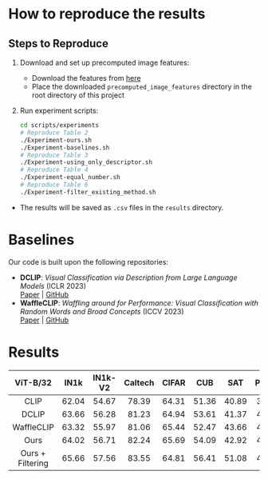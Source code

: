 # How to reproduce the results

## Steps to Reproduce
1. Download and set up precomputed image features:
   - Download the features from [here](https://huggingface.co/hk1ee/Comparative-CLIP/tree/main)
   - Place the downloaded `precomputed_image_features` directory in the root directory of this project

2. Run experiment scripts:
   ```bash
   cd scripts/experiments
   # Reproduce Table 2
   ./Experiment-ours.sh
   ./Experiment-baselines.sh
   # Reproduce Table 3
   ./Experiment-using_only_descriptor.sh
   # Reproduce Table 4
   ./Experiment-equal_number.sh
   # Reproduce Table 6
   ./Experiment-filter_existing_method.sh
   ```

- The results will be saved as `.csv` files in the `results` directory.

# Baselines
Our code is built upon the following repositories:
- **DCLIP**: *Visual Classification via Description from Large Language Models* (ICLR 2023)  
  [Paper](https://openreview.net/references/pdf?id=MKWeXr89SU) | [GitHub](https://github.com/sachit-menon/classify_by_description_release)
- **WaffleCLIP**: *Waffling around for Performance: Visual Classification with Random Words and Broad Concepts* (ICCV 2023)  
  [Paper](https://arxiv.org/pdf/2306.07282.pdf) | [GitHub](https://github.com/ExplainableML/WaffleCLIP?tab=readme-ov-file)

# Results

|     ViT-B/32     |  IN1k | IN1k-V2 | Caltech | CIFAR |  CUB  |  SAT  | Places |  Food |  Pets |  DTD  | Flowers | Aircraft |  Cars |  Avg  |
|:----------------:|:-----:|:-------:|:-------:|:-----:|:-----:|:-----:|:------:|:-----:|:-----:|:-----:|:-------:|:--------:|:-----:|:-----:|
| CLIP             | 62.04 |  54.67  |  78.39  | 64.31 | 51.36 | 40.89 |  39.11 | 82.57 | 85.04 | 43.19 |  62.97  |   24.96  | 58.62 | 57.55 |
| DCLIP            | 63.66 |  56.28  |  81.23  | 64.94 | 53.61 | 41.37 |  41.64 | 83.06 | 85.25 | 44.26 |  66.63  |   26.67  | 59.08 | 59.05 |
| WaffleCLIP       | 63.32 |  55.97  |  81.06  | 65.44 | 52.47 | 43.66 |  40.67 | 82.84 | 85.48 | 42.93 |  66.32  |   25.70  | 58.82 | 58.82 |
| Ours             | 64.02 |  56.71  |  82.24  | 65.69 | 54.09 | 42.92 |  42.22 | 83.81 | 87.41 | 46.54 |  67.07  |   27.57  | 59.30 | 59.97 |
| Ours + Filtering | 65.66 |  57.56  |  83.55  | 64.81 | 56.41 | 51.08 |  44.18 | 84.62 | 87.04 | 53.78 |  73.43  |   28.61  | 60.15 | 62.37 |
